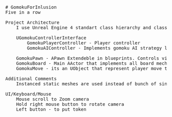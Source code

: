 <pre>
# GomokuForInlusion
Five in a row

Project Architecture
	I use Unreal Engine 4 standart class hierarchy and classes workflow. Because it will be flexible for future project extension / development. For example network support implementation, new moves etc.
	
	UGomokuControllerInterface 
		GomokuPlayerController - Player controller
		GomokuAIController - Implements gomoku AI strategy logic. Can be extended from C++ or Blueprints for custom implementations.
		
	GomokuPawn - APawn Extendeble in blueprints. Controls visual representation of player moves
	GomokuBoard - Main AActor that implements all board mechanics
	GomokuMove - its an UObject that represent player move that applies to GomokuBoard. It can be extended in C++/Blueprints for adding new features like "black magic swap"
	
Additional Comments
    Instanced static meshes are used instead of bunch of single static meshes to boost the performance.
	
UI/Keyboard/Mouse
	Mouse scroll to Zoom camera
	Hold right mouse button to rotate camera
	Left button - to put token
</pre>
